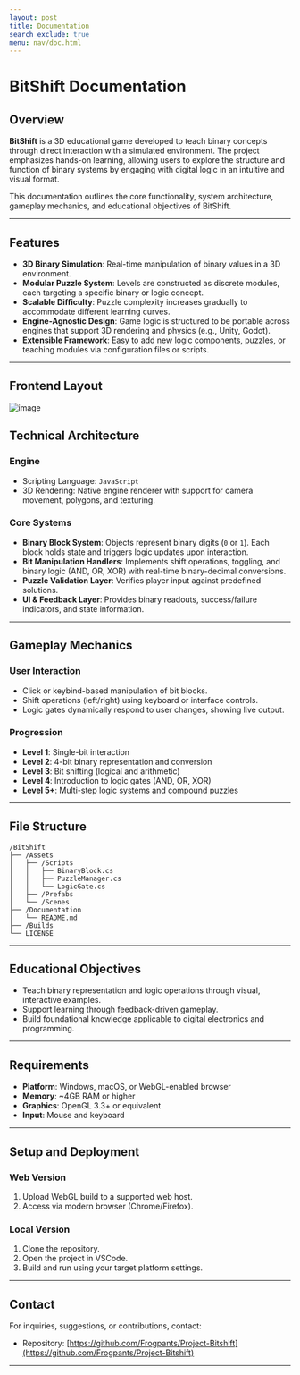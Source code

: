 ```yaml
---
layout: post
title: Documentation
search_exclude: true
menu: nav/doc.html
---
```


# BitShift Documentation

## Overview

**BitShift** is a 3D educational game developed to teach binary concepts through direct interaction with a simulated environment. The project emphasizes hands-on learning, allowing users to explore the structure and function of binary systems by engaging with digital logic in an intuitive and visual format.

This documentation outlines the core functionality, system architecture, gameplay mechanics, and educational objectives of BitShift.

---

## Features

- **3D Binary Simulation**: Real-time manipulation of binary values in a 3D environment.
- **Modular Puzzle System**: Levels are constructed as discrete modules, each targeting a specific binary or logic concept.
- **Scalable Difficulty**: Puzzle complexity increases gradually to accommodate different learning curves.
- **Engine-Agnostic Design**: Game logic is structured to be portable across engines that support 3D rendering and physics (e.g., Unity, Godot).
- **Extensible Framework**: Easy to add new logic components, puzzles, or teaching modules via configuration files or scripts.

---


## Frontend Layout
![image](https://github.com/user-attachments/assets/12d11622-28c3-499c-b66e-0c1ea7825344)


## Technical Architecture

### Engine

- Scripting Language: `JavaScript`
- 3D Rendering: Native engine renderer with support for camera movement, polygons, and texturing.

### Core Systems

- **Binary Block System**: Objects represent binary digits (`0` or `1`). Each block holds state and triggers logic updates upon interaction.
- **Bit Manipulation Handlers**: Implements shift operations, toggling, and binary logic (AND, OR, XOR) with real-time binary-decimal conversions.
- **Puzzle Validation Layer**: Verifies player input against predefined solutions.
- **UI & Feedback Layer**: Provides binary readouts, success/failure indicators, and state information.

---

## Gameplay Mechanics

### User Interaction

- Click or keybind-based manipulation of bit blocks.
- Shift operations (left/right) using keyboard or interface controls.
- Logic gates dynamically respond to user changes, showing live output.

### Progression

- **Level 1**: Single-bit interaction
- **Level 2**: 4-bit binary representation and conversion
- **Level 3**: Bit shifting (logical and arithmetic)
- **Level 4**: Introduction to logic gates (AND, OR, XOR)
- **Level 5+**: Multi-step logic systems and compound puzzles

---

## File Structure

```text
/BitShift
├── /Assets
│   ├── /Scripts
│   │   ├── BinaryBlock.cs
│   │   ├── PuzzleManager.cs
│   │   └── LogicGate.cs
│   ├── /Prefabs
│   └── /Scenes
├── /Documentation
│   └── README.md
├── /Builds
└── LICENSE
````

---

## Educational Objectives

* Teach binary representation and logic operations through visual, interactive examples.
* Support learning through feedback-driven gameplay.
* Build foundational knowledge applicable to digital electronics and programming.

---

## Requirements

* **Platform**: Windows, macOS, or WebGL-enabled browser
* **Memory**: ~4GB RAM or higher
* **Graphics**: OpenGL 3.3+ or equivalent
* **Input**: Mouse and keyboard

---

## Setup and Deployment

### Web Version

1. Upload WebGL build to a supported web host.
2. Access via modern browser (Chrome/Firefox).

### Local Version

1. Clone the repository.
2. Open the project in VSCode.
3. Build and run using your target platform settings.

---

## Contact

For inquiries, suggestions, or contributions, contact:

* Repository: [https://github.com/Frogpants/Project-Bitshift](https://github.com/Frogpants/Project-Bitshift)

---
